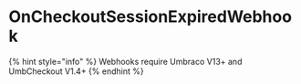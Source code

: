# OnCheckoutSessionExpiredWebhook

{% hint style="info" %}
Webhooks require Umbraco V13+ and UmbCheckout V1.4+
{% endhint %}
